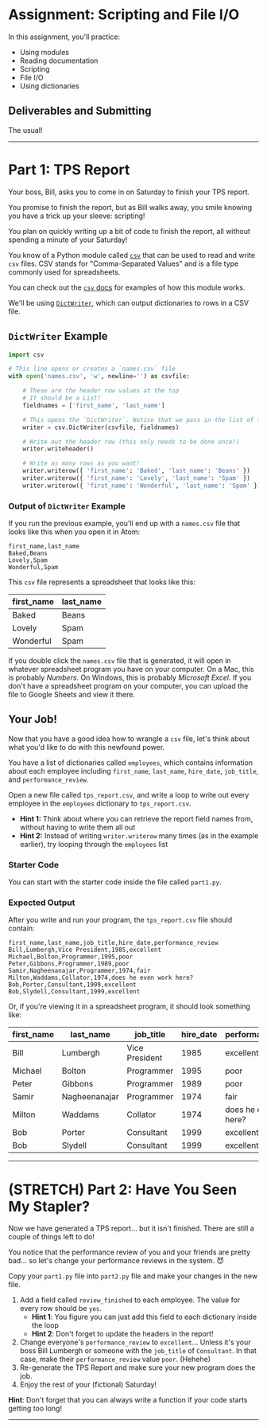# Assignment: Scripting and File I/O

In this assignment, you'll practice:

* Using modules
* Reading documentation
* Scripting
* File I/O
* Using dictionaries

## Deliverables and Submitting

The usual!

---

# Part 1: TPS Report

Your boss, Bill, asks you to come in on Saturday to finish your TPS report.

You promise to finish the report, but as Bill walks away, you smile knowing you have a trick up your sleeve: scripting!

You plan on quickly writing up a bit of code to finish the report, all without spending a minute of your Saturday!

You know of a Python module called [`csv`](https://docs.python.org/3/library/csv.html) that can be used to read and write `csv` files. CSV stands for "Comma-Separated Values" and is a file type commonly used for spreadsheets.

You can check out the [`csv` docs](https://docs.python.org/3/library/csv.html) for examples of how this module works.

We'll be using [`DictWriter`](https://docs.python.org/3/library/csv.html#csv.DictWriter), which can output dictionaries to rows in a CSV file.

## `DictWriter` Example

```python
import csv

# This line opens or creates a `names.csv` file
with open('names.csv', 'w', newline='') as csvfile:

    # These are the header row values at the top
    # It should be a List!
    fieldnames = ['first_name', 'last_name']

    # This opens the `DictWriter`. Notice that we pass in the list of fieldnames
    writer = csv.DictWriter(csvfile, fieldnames)

    # Write out the header row (this only needs to be done once!)
    writer.writeheader()

    # Write as many rows as you want!
    writer.writerow({ 'first_name': 'Baked', 'last_name': 'Beans' })
    writer.writerow({ 'first_name': 'Lovely', 'last_name': 'Spam' })
    writer.writerow({ 'first_name': 'Wonderful', 'last_name': 'Spam' })
```

### Output of `DictWriter` Example

If you run the previous example, you'll end up with a `names.csv` file that looks like this when you open it in Atom:

```
first_name,last_name
Baked,Beans
Lovely,Spam
Wonderful,Spam
```

This `csv` file represents a spreadsheet that looks like this:

| first_name | last_name |
| --- | --- |
| Baked | Beans |
| Lovely | Spam |
| Wonderful | Spam |

If you double click the `names.csv` file that is generated, it will open in whatever spreadsheet program you have on your computer. On a Mac, this is probably *Numbers*. On Windows, this is probably *Microsoft Excel*. If you don't have a spreadsheet program on your computer, you can upload the file to Google Sheets and view it there.

## Your Job!

Now that you have a good idea how to wrangle a `csv` file, let's think about what you'd like to do with this newfound power.

You have a list of dictionaries called `employees`, which contains information about each employee including `first_name`, `last_name`, `hire_date`, `job_title`, and `performance_review`.

Open a new file called `tps_report.csv`, and write a loop to write out every employee in the `employees` dictionary to `tps_report.csv`.

* **Hint 1:** Think about where you can retrieve the report field names from, without having to write them all out
* **Hint 2:** Instead of writing `writer.writerow` many times (as in the example earlier), try looping through the `employees` list

### Starter Code

You can start with the starter code inside the file called `part1.py`.

### Expected Output

After you write and run your program, the `tps_report.csv` file should contain:

```
first_name,last_name,job_title,hire_date,performance_review
Bill,Lumbergh,Vice President,1985,excellent
Michael,Bolton,Programmer,1995,poor
Peter,Gibbons,Programmer,1989,poor
Samir,Nagheenanajar,Programmer,1974,fair
Milton,Waddams,Collator,1974,does he even work here?
Bob,Porter,Consultant,1999,excellent
Bob,Slydell,Consultant,1999,excellent
```

Or, if you're viewing it in a spreadsheet program, it should look something like:

| first_name | last_name | job_title | hire_date | performance_review |
| --- | --- | --- | --- | --- |
| Bill | Lumbergh | Vice President | 1985 | excellent |
| Michael | Bolton | Programmer | 1995 | poor |
| Peter | Gibbons | Programmer | 1989 | poor |
| Samir | Nagheenanajar | Programmer | 1974 | fair |
| Milton | Waddams | Collator | 1974 | does he even work here? |
| Bob | Porter | Consultant | 1999 | excellent |
| Bob | Slydell | Consultant | 1999 | excellent |

---

# (STRETCH) Part 2: Have You Seen My Stapler?

Now we have generated a TPS report... but it isn't finished. There are still a couple of things left to do!

You notice that the performance review of you and your friends are pretty bad... so let's change your performance reviews in the system. :smiling_imp:

Copy your `part1.py` file into `part2.py` file and make your changes in the new file.

1. Add a field called `review_finished` to each employee. The value for every row should be `yes`.
   * **Hint 1**: You figure you can just add this field to each dictionary inside the loop
   * **Hint 2**: Don't forget to update the headers in the report!
1. Change everyone's `performance_review` to `excellent`... Unless it's your boss Bill Lumbergh or someone with the `job_title` of `Consultant`. In that case, make their `performance_review` value `poor`. (Hehehe)
1. Re-generate the TPS Report and make sure your new program does the job.
1. Enjoy the rest of your (fictional) Saturday!

**Hint**: Don't forget that you can always write a function if your code starts getting too long!

---



